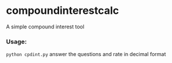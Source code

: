 # compoundinterestcalc
A simple compound interest tool

### Usage:
`python cpdint.py`
answer the questions and rate in decimal format
